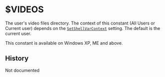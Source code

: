 # $VIDEOS

The user's video files directory. The context of this constant (All Users or Current user) depends on the [`SetShellVarContext`][1] setting. The default is the current user.

This constant is available on Windows XP, ME and above.

## History

Not documented

[1]: ../Commands/SetShellVarContext.md

